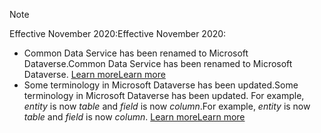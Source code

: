 > [!NOTE]
> <span data-ttu-id="96c85-101">Effective November 2020:</span><span class="sxs-lookup"><span data-stu-id="96c85-101">Effective November 2020:</span></span>
> - <span data-ttu-id="96c85-102">Common Data Service has been renamed to Microsoft Dataverse.</span><span class="sxs-lookup"><span data-stu-id="96c85-102">Common Data Service has been renamed to Microsoft Dataverse.</span></span> [<span data-ttu-id="96c85-103">Learn more</span><span class="sxs-lookup"><span data-stu-id="96c85-103">Learn more</span></span>](https://aka.ms/PAuAppBlog)
> - <span data-ttu-id="96c85-104">Some terminology in Microsoft Dataverse has been updated.</span><span class="sxs-lookup"><span data-stu-id="96c85-104">Some terminology in Microsoft Dataverse has been updated.</span></span> <span data-ttu-id="96c85-105">For example, *entity* is now *table* and *field* is now *column*.</span><span class="sxs-lookup"><span data-stu-id="96c85-105">For example, *entity* is now *table* and *field* is now *column*.</span></span> [<span data-ttu-id="96c85-106">Learn more</span><span class="sxs-lookup"><span data-stu-id="96c85-106">Learn more</span></span>](https://go.microsoft.com/fwlink/?linkid=2147247)